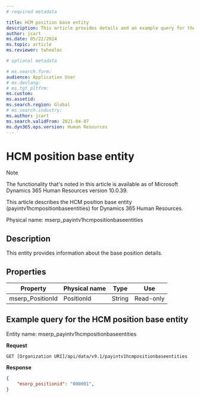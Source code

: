 ```yaml
---
# required metadata

title: HCM position base entity
description: This article provides details and an example query for the HCM position base entity in Microsoft Dynamics 365 Human Resources.
author: jcart
ms.date: 05/22/2024
ms.topic: article
ms.reviewer: twheeloc

# optional metadata

# ms.search.form: 
audience: Application User
# ms.devlang: 
# ms.tgt_pltfrm: 
ms.custom: 
ms.assetid: 
ms.search.region: Global
# ms.search.industry: 
ms.author: jcart
ms.search.validFrom: 2021-04-07
ms.dyn365.ops.version: Human Resources
---
```


# HCM position base entity

> [!NOTE]
> The functionality that's noted in this article is available as of Microsoft Dynamics 365 Human Resources version 10.0.39.

This article describes the HCM position base entity (payintv1hcmpositionbaseentities) for Dynamics 365 Human Resources.

Physical name: mserp\_payintv1hcmpositionbaseentities

## Description

This entity provides information about the base position details.

## Properties

| Property | Physical name | Type | Use |
|---|---|---|---|
| mserp\_PositionId | PositionId | String | Read-only |

## Example query for the HCM position base entity

Entity name: mserp\_payintv1hcmpositionbaseentities

**Request**

```HTTP
GET [Organization URI]/api/data/v9.1/payintv1hcmpositionbaseentities
```

**Response**

```JSON
{
    "mserp_positionid": "000001",
}
```
